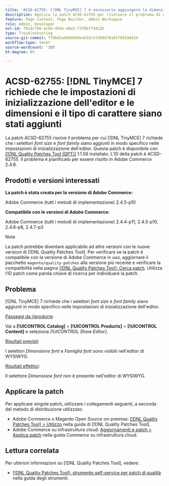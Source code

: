 ```yaml
---
title: 'ACSD-62755: [!DNL TinyMCE] 7 è necessario aggiungere la dimensione e il tipo di carattere alle impostazioni di inizializzazione dell''editor'
description: Applica la patch ACSD-62755 per risolvere il problema di Adobe Commerce per cui [!DNL TinyMCE] 7 richiede che *font size* e *font family* siano aggiunti in modo specifico nelle impostazioni di inizializzazione dell'editor.
feature: Page Content, Page Builder, Admin Workspace
role: Admin, Developer
exl-id: f61dc7b6-ac6b-45eb-a0a2-f3f0bff4422b
type: Troubleshooting
source-git-commit: 7fdb02a6d89d50ea593c5fd99d78101f89198424
workflow-type: tm+mt
source-wordcount: '305'
ht-degree: 0%

---
```


# ACSD-62755: [!DNL TinyMCE] 7 richiede che le impostazioni di inizializzazione dell&#39;editor e le dimensioni e il tipo di carattere siano stati aggiunti

La patch ACSD-62755 risolve il problema per cui [!DNL TinyMCE] 7 richiede che i selettori *font size* e *font family* siano aggiunti in modo specifico nelle impostazioni di inizializzazione dell&#39;editor. Questa patch è disponibile con [[!DNL Quality Patches Tool (QPT)]](/help/tools/quality-patches-tool/quality-patches-tool-to-self-serve-quality-patches.md) 1.1.56 installato. L’ID della patch è ACSD-62755. Il problema è pianificato per essere risolto in Adobe Commerce 2.4.8.

## Prodotti e versioni interessati

**La patch è stata creata per la versione di Adobe Commerce:**

Adobe Commerce (tutti i metodi di implementazione) 2.4.5-p10

**Compatibile con le versioni di Adobe Commerce:**

Adobe Commerce (tutti i metodi di implementazione) 2.4.4-p11, 2.4.5-p10, 2.4.6-p8, 2.4.7-p3

>[!NOTE]
>
>La patch potrebbe diventare applicabile ad altre versioni con le nuove versioni di [!DNL Quality Patches Tool]. Per verificare se la patch è compatibile con la versione di Adobe Commerce in uso, aggiornare il pacchetto `magento/quality-patches` alla versione più recente e verificare la compatibilità nella pagina [[!DNL Quality Patches Tool]: Cerca patch](https://experienceleague.adobe.com/tools/commerce-quality-patches/index.html?lang=it). Utilizza l’ID patch come parola chiave di ricerca per individuare la patch.

## Problema

[!DNL TinyMCE] 7 richiede che i selettori *font size* e *font family* siano aggiunti in modo specifico nelle impostazioni di inizializzazione dell&#39;editor.

<u>Passaggi da riprodurre</u>:

Vai a **[!UICONTROL Catalog]** > **[!UICONTROL Products]** > **[!UICONTROL Content]** e seleziona *[!UICONTROL Show Editor]*.

<u>Risultati previsti</u>:

I selettori *Dimensione font* e *Famiglia font* sono visibili nell&#39;editor di WYSIWYG.

<u>Risultati effettivi</u>:

Il selettore *Dimensione font* non è presente nell&#39;editor di WYSIWYG.

## Applicare la patch

Per applicare singole patch, utilizzare i collegamenti seguenti, a seconda del metodo di distribuzione utilizzato:

* Adobe Commerce o Magento Open Source on-premise: [[!DNL Quality Patches Tool] > Utilizzo](/help/tools/quality-patches-tool/usage.md) nella guida di [!DNL Quality Patches Tool].
* Adobe Commerce su infrastruttura cloud: [Aggiornamenti e patch > Applica patch](https://experienceleague.adobe.com/docs/commerce-cloud-service/user-guide/develop/upgrade/apply-patches.html?lang=it) nella guida Commerce su infrastruttura cloud.

## Lettura correlata

Per ulteriori informazioni su [!DNL Quality Patches Tool], vedere:

* [[!DNL Quality Patches Tool]: strumento self-service per patch di qualità](/help/tools/quality-patches-tool/quality-patches-tool-to-self-serve-quality-patches.md) nella guida degli strumenti.
